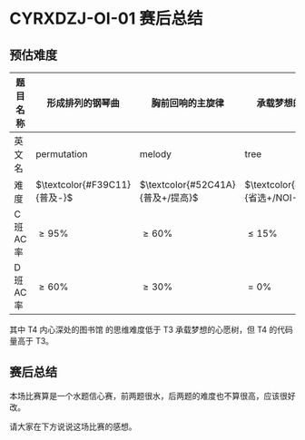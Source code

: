 # CYRXDZJ-OI-01 赛后总结

## 预估难度

| 题目名称   | 形成排列的钢琴曲             | 胸前回响的主旋律                  | 承载梦想的心愿树                  | 内心深处的图书馆                   |
| ---------- | ---------------------------- | --------------------------------- | --------------------------------- | ---------------------------------- |
| 英文名     | permutation                  | melody                            | tree                              | library                            |
| 难度       | $\textcolor{#F39C11}{普及-}$ | $\textcolor{#52C41A}{普及+/提高}$ | $\textcolor{#9D3DCF}{省选+/NOI-}$ | $\textcolor{#3498DB}{提高+/省选-}$ |
| C 班 AC 率 | $\ge95\%$                    | $\ge60\%$                         | $\le15\%$                         | $\le30\%$                          |
| D 班 AC 率 | $\ge60\%$                    | $\ge30\%$                         | $=0\%$                            | $\le5\%$                           |

其中 T4 内心深处的图书馆 的思维难度低于 T3 承载梦想的心愿树，但 T4 的代码量高于 T3。

## 赛后总结

本场比赛算是一个水题信心赛，前两题很水，后两题的难度也不算很高，应该很好改。

请大家在下方说说这场比赛的感想。
